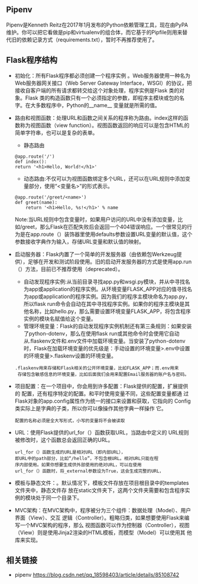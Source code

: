 ## Pipenv

Pipenv是Kenneth Reitz在2017年1月发布的Python依赖管理工具，现在由PyPA维护。你可以把它看做是pip和virtualenv的组合体，而它基于的Pipfile则用来替代旧的依赖记录方式（requirements.txt），暂时不再推荐使用了。

## Flask程序结构

* 初始化：所有Flask程序都必须创建一个程序实例 。Web服务器使用一种名为Web服务器网关接口（Web Server Gateway Interface，WSGI）的协议，把接收自客户端的所有请求都转交给这个对象处理，程序实例是Flask 类的对象。Flask 类的构造函数只有一个必须指定的参数，即程序主模块或包的名字。在大多数程序中，Python的__name__ 变量就是所需的值。

* 路由和视图函数：处理URL和函数之间关系的程序称为路由。index这样的函数称为视图函数（view function）。视图函数返回的响应可以是包含HTML的简单字符串，也可以是复杂的表单。

    * 静态路由
    ```
    @app.route('/')
    def index():
    return '<h1>Hello, World!</h1>'
    ```
    * 动态路由:不仅可以为视图函数绑定多个URL，还可以在URL规则中添加变量部分，使用“<变量名>”的形式表示。
    ```
    @app.route('/greet/<name>')
    def greet(name):
        return '<h1>Hello, %s!</h1>' % name
    ```
     Note:当URL规则中包含变量时，如果用户访问的URL中没有添加变量，比如/greet，那么Flask在匹配失败后会返回一个404错误响应。一个很常见的行为是在app.route（）装饰器里使用defaults参数设置URL变量的默认值，这个参数接收字典作为输入，存储URL变量和默认值的映射。

* 启动服务器：Flask内置了一个简单的开发服务器（由依赖包Werkzeug提供），足够在开发和测试阶段使用。旧的启动开发服务器的方式是使用app.run（）方法，目前已不推荐使用（deprecated）。
    * 自动发现程序实例:从当前目录寻找app.py和wsgi.py模块，并从中寻找名为app或application的程序实例。从环境变量FLASK_APP对应的值寻找名为app或application的程序实例。因为我们的程序主模块命名为app.py，所以flask run命令会自动在其中寻找程序实例。如果你的程序主模块是其他名称，比如hello.py，那么需要设置环境变量FLASK_APP，将包含程序实例的模块名赋值给这个变量。
    * 管理环境变量：Flask的自动发现程序实例机制还有第三条规则：如果安装了python-dotenv，那么在使用flask run或其他命令时会使用它自动从.flaskenv文件和.env文件中加载环境变量。当安装了python-dotenv时，Flask在加载环境变量的优先级是：手动设置的环境变量>.env中设置的环境变量>.flaskenv设置的环境变量。
    ```
    .flaskenv用来存储和Flask相关的公开环境变量，比如FLASK_APP；而.env用来
     存储包含敏感信息的环境变量，比如后面我们会用来配置Email服务器的账户名与密码。
    ```
* 项目配置：在一个项目中，你会用到许多配置：Flask提供的配置，扩展提供的
配置，还有程序特定的配置。和平时使用变量不同，这些配置变量都通
过Flask对象的app.config属性作为统一的接口来设置和获取，它指向的
Config类实际上是字典的子类，所以你可以像操作其他字典一样操作
它。
     ```
    配置的名称必须是全大写形式，小写的变量将不会被读取
     ```
* URL：使用Flask提供的url_for（）函数获取URL，当路由中定义的
URL规则被修改时，这个函数总会返回正确的URL。
    ```
    url_for（）函数生成的URL是相对URL（即内部URL），
    即URL中的path部分，比如“/hello”，不包含根URL。相对URL只能在程
    序内部使用。如果你想要生成供外部使用的绝对URL，可以在使用
    url_for（）函数时，将_external参数设为True，这会生成完整的URL，
    ```
* 模板与静态文件：。默认情况下，模板文件存放在项目根目录中的templates文件夹中，静态文件存
放在static文件夹下，这两个文件夹需要和包含程序实例的模块处于同一个目录下。

* MVC架构：在MVC架构中，程序被分为三个组件：数据处理（Model）、用户界面（View）、交互
逻辑（Controller）。粗略归类，如果想要使用Flask来编写一个MVC架构的程序，那么
视图函数可以作为控制器（Controller），视图（View）则是使用Jinja2渲染的HTML模板，而模型（Model）可以使用其
他库来实现。


## 相关链接
* pipenv https://blog.csdn.net/qq_18598403/article/details/85108742

  
